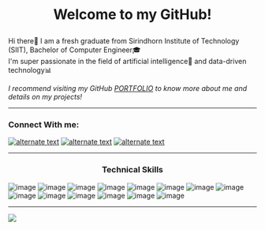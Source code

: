 # <p align=center>Welcome to my GitHub!
Hi there👋 I am a fresh graduate from Sirindhorn Institute of Technology (SIIT), Bachelor of Computer Engineer🎓</br>
I'm super passionate in the field of artificial intelligence🤖 and data-driven technology📊</br>

_I recommend visiting my GitHub [PORTFOLIO](https://github.com/skyeded/Portfolio/blob/main/README.md) to know more about me and details on my projects!_

---

### Connect With me:
<a href="https://www.linkedin.com/in/arnuparp-cheammarerng-b8446225a/"><img src="https://github.com/user-attachments/assets/ec03e345-bef0-4c35-9d9b-a0ee7411003f" alt="alternate text" width=”30px”></a>
<a href="https://www.hackerrank.com/profile/angelts1234"><img src="https://github.com/user-attachments/assets/ef401e3c-e13d-45f9-b6c0-b0f6a89d27df" alt="alternate text" width=”30px”></a>
<a href="https://www.kaggle.com/skyeded"><img src="https://github.com/user-attachments/assets/2abb382e-0590-40fa-bc02-22d9d6cbf5a8" alt="alternate text" width=”30px”></a>

---

### <p align=center>Technical Skills
![image](https://github.com/user-attachments/assets/9e129790-5af4-42b7-976a-2af6346fa7e7)
![image](https://github.com/user-attachments/assets/88eec8d8-97e8-4ed5-89bb-5078087a3d29)
![image](https://github.com/user-attachments/assets/3c689b24-48c3-41ab-bdc2-6d87879469a7)
![image](https://github.com/user-attachments/assets/57411868-56a5-423e-9dc2-5a057483b9ab)
![image](https://github.com/user-attachments/assets/c2f8e40b-527e-4fbd-8944-fa9d63ccf6d8)
![image](https://github.com/user-attachments/assets/f4ea4cc2-2fdf-463b-8405-45c38c2af157)
![image](https://github.com/user-attachments/assets/3bb92fa5-c25f-48bc-b7c5-a1765508365d)
![image](https://github.com/user-attachments/assets/917da796-b35f-44c5-8105-92170739a463)
![image](https://github.com/user-attachments/assets/6b643cda-64c1-480a-a23f-e4c954a8e3c6)
![image](https://github.com/user-attachments/assets/b30c9c0e-5af6-4296-9743-ba64a823573e)
![image](https://github.com/user-attachments/assets/3b47cb6a-7629-4f5b-8c71-2b173500a975)
![image](https://github.com/user-attachments/assets/6fd15dc8-90ae-43ec-8959-6c2c707a253a)
![image](https://github.com/user-attachments/assets/e78b5b81-c7ed-4f3f-9bb7-7483fe328ed7)
![image](https://github.com/user-attachments/assets/4aae42bd-5a8a-4f0d-a05e-4fb451c35e6a)

---

<a href="https://github.com/skyeded">
  <img align="center" src="https://github-readme-stats.vercel.app/api/top-langs/?username=skyeded&layout=compact&theme=tokyonight&size_weight=0.5&count_weight=0.5"/>
</a>




